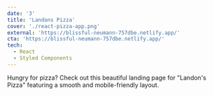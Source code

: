 ```yaml
---
date: '3'
title: 'Landons Pizza'
cover: './react-pizza-app.png'
external: 'https://blissful-neumann-757dbe.netlify.app/'
cta: 'https://blissful-neumann-757dbe.netlify.app/'
tech:
  - React
  - Styled Components
---
```


Hungry for pizza? Check out this beautiful landing page for "Landon's Pizza" featuring a smooth and mobile-friendly layout.
